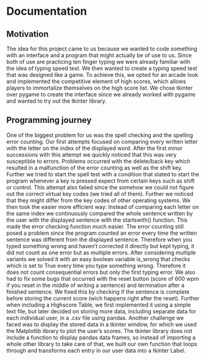 # Documentation



## Motivation 

The idea for this project came to us because we wanted to code something with an interface and a program that might actually be of use to us. Since both of use are practicing ten finger typing we were already familiar with the idea of typing speed test. We then wanted to create a typing speed test that was designed like a game. To achieve this, we opted for an arcade look and implemented the competitive element of high scores, which allows players to immortalize themselves on the high score list. We chose tkinter over pygame to create the interface since we already worked with pygame and wanted to try out the tkinter library.

## Programming journey
One of the biggest problem for us was the spell checking and the spelling error counting. Our first attempts focused on comparing every written letter with the letter on the index of the displayed word. After the first minor successions with this attempt we quickly noticed that this was very susceptible to errors. Problems occurred with the delete/back key which resulted in a malfunction of the error counting as well as the shift key. Further we tried to start the spell test with a condition that stated to start the program whenever a key is pressed expect from certain keys such as shift or control. This attempt also failed since the somehow we could not figure out the correct virtual key codes (we tried all of them). Further we noticed that they might differ from the key codes of other operating systems.
We then took the easier more efficient way: Instead of comparing each letter on the same index we continuously compared the whole sentence written by the user with the displayed sentence with the startswith() function. This made the error checking function much easier. The error counting still posed a problem since the program counted an error every time the written sentence was different from the displayed sentence. Therefore when you typed something wrong and haven’t corrected it directly but kept typing, it did not count as one error but as multiple errors. After considering multiple variants we solved  it with an easy boolean variable is_wrong that checks which is set to True every time you type something wrong. Therefore it does not count consequential errors but only the first typing error. 
We also had to fix some bugs that occurred with the reset button (score of 600 wpm if you reset in the middle of writing a sentence) and termination after a finished sentence. We fixed this by checking if the sentence is complete before storing the current score (wich happens right after the reset). Further when including a Highscore Table, we first implemented it using a simple text file, but later decided on storing more data, including separate data for each individual user, in a .csv file using pandas.
Another challenge we faced was to display the stored data in a tkinter window, for which we used the Matplotlib library to plot the user’s scores. The tkinter library does not include a function to display pandas data frames, so instead of importing a whole other library to take care of that, we built our own function that loops through and transforms each entry in our user data into a tkinter Label. 